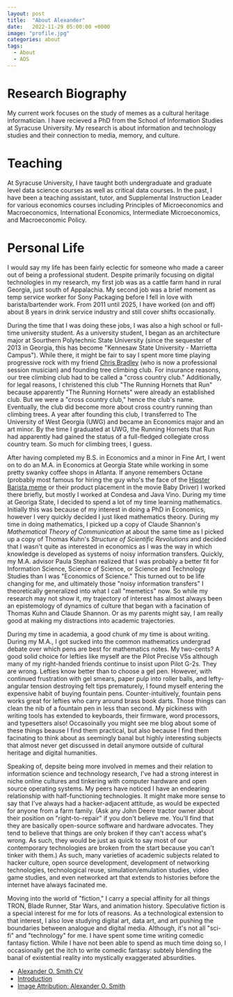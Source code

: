 ```yaml
---
layout: post
title:  "About Alexander"
date:   2022-11-29 05:00:00 +0000
image: "profile.jpg"
categories: about
tags:
  - About
  - AOS
---
```


# Research Biography

My current work focuses on the study of memes as a cultural heritage informatician. I have recieved a PhD from the School of Information Studies at Syracuse University. My research is about information and technology studies and their connection to media, memory, and culture.

# Teaching

At Syracuse University, I have taught both undergraduate and graduate level data science courses as well as critical data courses. In the past, I have been a teaching assistant, tutor, and Supplemental Instruction Leader for various economics courses including Principles of Microeconomics and Macroeconomics, International Economics, Intermediate Microeconomics, and Macroeconomic Policy.

# Personal Life

I would say my life has been fairly eclectic for someone who made a career out of being a professional student. Despite primarily focusing on digital technologies in my research, my first job was as a cattle farm hand in rural Georgia, just south of Appalachia. My second job was a brief moment as temp service worker for Sony Packaging before I fell in love with barista/bartender work. From 2011 until 2025, I have worked (on and off) about 8 years in drink service industry and still cover shifts occasionally.

During the time that I was doing these jobs, I was also a high school or full-time university student. As a university student, I began as an architecture major at Sourthern Polytechnic State University (since the sequester of 2013 in Georgia, this has become "Kennesaw State University - Marrietta Campus"). While there, it might be fair to say I spent more time playing progressive rock with my friend [Chris Bradley](https://www.instagram.com/chrisbradleyguitar/) (who is now a professional session musician) and founding tree climbing club. For insurance reasons, our tree climbing club had to be called a "cross country club." Additionally, for legal reasons, I christened this club "The Running Hornets that Run" because apparently "The Running Hornets" were already an established club. But we were a "cross country club," hence the club's name. Eventually, the club did become more about cross country running than climbing trees. A year after founding this club, I transferred to The University of West Georgia (UWG) and became an Economics major and an art minor. By the time I graduated at UWG, the Running Hornets that Run had apparently had gained the status of a full-fledged collegiate cross country team. So much for climbing trees, I guess.

After having completed my B.S. in Economics and a minor in Fine Art, I went on to do an M.A. in Economics at Georgia State while working in some pretty swanky coffee shops in Atlanta. If anyone remembers Octane (probably most famous for hiring the guy who's the face of the [Hipster Barista meme](https://knowyourmeme.com/memes/hipster-barista) or their product placement in the movie Baby Driver) I worked there briefly, but mostly I worked at Condesa and Java Vino. During my time at Georiga State, I decided to spend a lot of my time learning mathematics. Initially this was because of my interest in doing a PhD in Economics, however I very quickly decided I just liked mathematics theory. During my time in doing mathematics, I picked up a copy of Claude Shannon's _Mathematical Theory of Communication_ at about the same time as I picked up a copy of Thomas Kuhn's _Structure of Scientific Revolutions_ and decided that I wasn't quite as interested in economics as I was the way in which knowledge is developed as systems of noisy information transfers. Quickly, my M.A. advisor Paula Stephan realized that I was probably a better fit for Information Science, Science of Science, or Science and Technology Studies than I was "Economics of Science." This turned out to be life changing for me, and ultimately those "noisy information transfers" I theoretically generalized into what I call "memetics" now. So while my research may not show it, my trajectory of interest has almost always been an epistemology of dynamics of culture that began with a facination of Thomas Kuhn and Claude Shannon. Or as my parents might say, I am really good at making my distractions into academic trajectories.

During my time in academia, a good chunk of my time is about writing. During my M.A., I got sucked into the common mathematics undergrad debate over which pens are best for mathematics notes. My two-cents? A good solid choice for lefties like myself are the Pilot Precise V5s although many of my right-handed friends continue to insist upon Pilot G-2s. They are wrong. Lefties know better than to choose a gel pen. However, with continued frustration with gel smears, paper pulp into roller balls, and lefty-angular tension destroying felt tips prematurely, I found myself entering the expensive habit of buying fountain pens. Counter-intuitively, fountain pens works great for lefties who carry around brass book darts. Those things can clean the nib of a fountain pen in less than second. My pickiness with writing tools has extended to keyboards, their firmware, word processors, and typesetters also! Occasoinally you might see me blog about some of these things beause I find them practical, but also because I find them facinating to think about as seemingly banal but highly interesting subjects that almost never get discussed in detail anymore outside of cultural heritage and digital humanities.

Speaking of, depsite being more involved in memes and their relation to information science and technology research, I've had a strong interest in niche online cultures and tinkering with computer hardware and open source operating systems. My peers have noticed I have an endearing relationship with half-functioning technologies. It might make more sense to say that I've always had a hacker-adjacent attitude, as would be expected for anyone from a farm family. (Ask any John Deere tractor owner about their position on "right-to-repair" if you don't believe me. You'll find that they are basically open-source software and hardware advocates. They tend to believe that things are only broken if they can't access what's wrong. As such, they would be just as quick to say most of our contemporary technologies are broken from the start because you can't tinker with them.) As such, many varieties of academic subjects related to hacker culture, open source development, development of networking technologies, technological reuse, simulation/emulation studies, video game studies, and even networked art that extends to histories before the internet have always facinated me.

Moving into the world of "fiction," I carry a special affinity for all things TRON, Blade Runner, Star Wars, and animation history. Speculative fiction is a special interest for me for lots of reasons. As a technological extension to that interest, I also love studying digital art, data art, and art pushing the boundaries between analogue and digital media. Although, it's not all "sci-fi" and "technology" for me. I have spent some time writing comedic fantasy fiction. While I have not been able to spend as much time doing so, I occasionally get the itch to write comedic fantasy: subtely blending the banal of existential reality into mystically exaggerated absurdities.  

  * [Alexander O. Smith CV](/cv/)
  * [Introduction](/Introduction/)
  * [Image Attribution: Alexander O. Smith](/)
